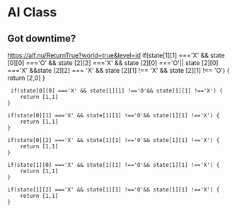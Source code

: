 # AI Class

## Got downtime?
https://alf.nu/ReturnTrue?world=true&level=id
if(state[1][1] ==='X' && state [0][0] ==='O' && state [2][2] ==='X' && state [2][0] ==='O'|| state [2][0] ==='X' &&state [2][2] === 'X' && state [2][1] !== 'X' && state [2][1] !== 'O') {
        return [2,0]
     }




     if(state[0][0] ==='X' && state[1][1] !=='O'&& state[1][1] !=='X') {
        return [1,1]
    }

    if(state[0][1] ==='X' && state[1][1] !=='O'&& state[1][1] !=='X') {
        return [1,1]
    }

    if(state[0][2] ==='X' && state[1][1] !=='O'&& state[1][1] !=='X') {
        return [1,1]
    }
    
    if(state[1][0] ==='X' && state[1][1] !=='O'&& state[1][1] !=='X') {
        return [1,1]
    }

    if(state[1][2] ==='X' && state[1][1] !=='O'&& state[1][1] !=='X') {
        return [1,1]
    }
